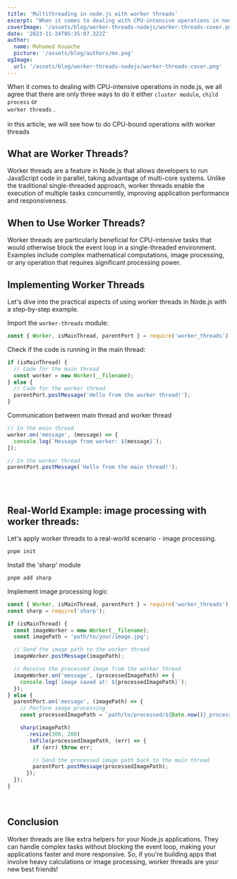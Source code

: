 ```yaml
---
title: 'Multithreading in node.js with worker threads'
excerpt: "When it comes to dealing with CPU-intensive operations in node.js, we all agree that there are only three ways to do it either “cluster module”, “child process” or “worker threads”. in this article, we will see how to do CPU-bound operations with worker threads"
coverImage: '/assets/blog/worker-threads-nodejs/worker-threads-cover.png'
date: '2023-11-24T05:35:07.322Z'
author:
  name: Mohamed Kouache
  picture: '/assets/blog/authors/mo.png'
ogImage:
  url: '/assets/blog/worker-threads-nodejs/worker-threads-cover.png'
---
```



When it comes to dealing with CPU-intensive operations in node.js, we all agree that there are only three ways to do it either `cluster module`, `child process` or <br> `worker threads` . <br> <br> in this article, we will see how to do CPU-bound operations with worker threads

## What are Worker Threads?

Worker threads are a feature in Node.js that allows developers to run JavaScript code in parallel, taking advantage of multi-core systems. Unlike the traditional single-threaded approach, worker threads enable the execution of multiple tasks concurrently, improving application performance and responsiveness.

## When to Use Worker Threads?

Worker threads are particularly beneficial for CPU-intensive tasks that would otherwise block the event loop in a single-threaded environment. Examples include complex mathematical computations, image processing, or any operation that requires significant processing power.

## Implementing Worker Threads

Let's dive into the practical aspects of using worker threads in Node.js with a step-by-step example.

Import the `worker-threads` module:

```jsx
const { Worker, isMainThread, parentPort } = require('worker_threads');
```

Check if the code is running in the main thread:

```jsx
if (isMainThread) {
  // Code for the main thread
  const worker = new Worker(__filename);
} else {
  // Code for the worker thread
  parentPort.postMessage('Hello from the worker thread!');
}

```

Communication between main thread and worker thread

```jsx
// In the main thread
worker.on('message', (message) => {
  console.log(`Message from worker: ${message}`);
});

// In the worker thread
parentPort.postMessage('Hello from the main thread!');
```
<br>
<br>

## Real-World Example: image processing with worker threads:

Let's apply worker threads to a real-world scenario - image processing.

```bash
pnpm init
```

Install the 'sharp' module

```bash
pnpm add sharp
```

Implement image processing logic

```javascript
const { Worker, isMainThread, parentPort } = require('worker_threads');
const sharp = require('sharp');

if (isMainThread) {
  const imageWorker = new Worker(__filename);
  const imagePath = 'path/to/your/image.jpg';

  // Send the image path to the worker thread
  imageWorker.postMessage(imagePath);

  // Receive the processed image from the worker thread
  imageWorker.on('message', (processedImagePath) => {
    console.log(`image saved at: ${processedImagePath}`);
  });
} else {
  parentPort.on('message', (imagePath) => {
    // Perform image processing
    const processedImagePath = `path/to/processed/${Date.now()}_processed.jpg`;

    sharp(imagePath)
      .resize(300, 200)
      .toFile(processedImagePath, (err) => {
        if (err) throw err;

        // Send the processed image path back to the main thread
        parentPort.postMessage(processedImagePath);
      });
  });
}
```
<br>

## Conclusion

Worker threads are like extra helpers for your Node.js applications. They can handle complex tasks without blocking the event loop, making your applications faster and more responsive. So, if you're building apps that involve heavy calculations or image processing, worker threads are your new best friends!
